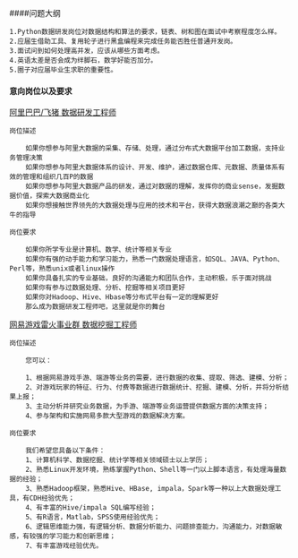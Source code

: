 ####问题大纲

    1.Python数据研发岗位对数据结构和算法的要求，链表、树和图在面试中考察程度怎么样。
    2.应届生借助工具、复用轮子进行黑盒编程来完成任务能否胜任普通开发岗。
    3.面试问到如何处理高并发，应该从哪些方面考虑。
    4.英语太差是否会成为绊脚石，数学好能否加分。
    5.圈子对应届毕业生求职的重要性。

#### 意向岗位以及要求
[阿里巴巴/飞猪 数据研发工程师](https://campus.alibaba.com/position.htm?spm=a1z3e1.11770907.0.0.6ca278c7Hetfmm&refno=12010)
    
    岗位描述
    
        如果你想参与阿里大数据的采集、存储、处理，通过分布式大数据平台加工数据，支持业务管理决策 
        如果你想参与阿里大数据体系的设计、开发、维护，通过数据仓库、元数据、质量体系有效的管理和组织几百P的数据 
        如果你想参与阿里大数据产品的研发，通过对数据的理解，发挥你的商业sense，发掘数据价值，探索大数据商业化 
        如果你想接触世界领先的大数据处理与应用的技术和平台，获得大数据浪潮之巅的各类大牛的指导
    
    岗位要求
    
        如果你所学专业是计算机、数学、统计等相关专业 
        如果你有强的动手能力和学习能力，熟悉一门数据处理语言，如SQL、JAVA、Python、Perl等，熟悉unix或者linux操作 
        如果你具备扎实的专业基础，良好的沟通能力和团队合作，主动积极，乐于面对挑战 
        如果你有参与过数据处理、分析、挖掘等相关项目更好 
        如果你对Hadoop、Hive、Hbase等分布式平台有一定的理解更好 
        那么成为数据研发工程师吧，这里就是你的舞台
    
    
[网易游戏雷火事业群 数据挖掘工程师](https://campus.163.com/app/jobDetail/index?id=339)
    
    岗位描述
    
        您可以：
        
        1、根据网易游戏手游、端游等业务的需要，进行数据的收集、提取、筛选、建模、分析；
        2、对游戏玩家的特征、行为、付费等数据进行数据统计、挖掘、建模、分析，并将分析结果上报；
        3、主动分析并研究业务数据，为手游、端游等业务运营提供数据方面的决策支持；
        4、参与架构和实施网易多款大型游戏的数据解决方案。
    
    岗位要求
    
        我们希望您具备以下条件：
        1、计算机科学、数据挖掘、统计学等相关领域硕士以上学历；
        2、熟悉Linux开发环境，熟练掌握Python、Shell等一门以上脚本语言，有处理海量数据的经验；
        3、熟悉Hadoop框架，熟悉Hive、HBase, impala，Spark等一种以上大数据处理工具，有CDH经验优先；
        4、有丰富的Hive/impala SQL编写经验；
        5、有R语言，Matlab，SPSS使用经验优先；
        6、逻辑思维能力强，有逻辑分析、数据分析能力、问题排查能力，沟通能力，对数据敏感，有较强的学习能力和创新思维；
        7、有丰富游戏经验优先。
